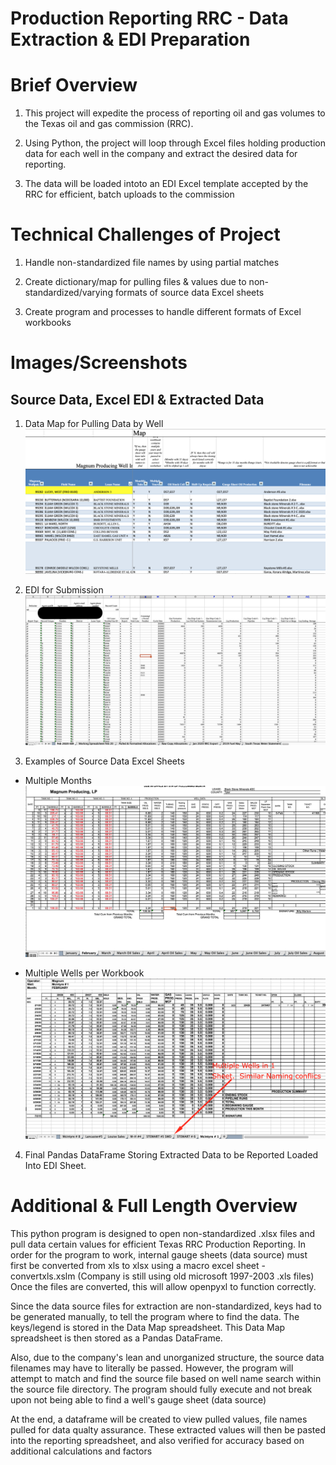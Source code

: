 # Production Reporting RRC - Data Extraction & EDI Preparation

# Brief Overview

1. This project will expedite the process of reporting oil and gas volumes to the Texas oil and gas commission (RRC).

2. Using Python, the project will loop through Excel files holding production data for each well in the company and extract the desired data for reporting.

3.  The data will be loaded intoto an EDI Excel template accepted by the RRC for efficient, batch uploads to the commission

# Technical Challenges of Project
1.  Handle non-standardized file names by using partial matches
2.  Create dictionary/map for pulling files & values due to non-standardized/varying formats of source data Excel sheets

3.  Create program and processes to handle different formats of Excel workbooks


# Images/Screenshots

## Source Data, Excel EDI & Extracted Data

1.  Data Map for Pulling Data by Well
![Data Map Screenshot](Images/DataMap.png)

2.  EDI for Submission
![Final EDI for Submission](Images/FinalEDI.png)

3.  Examples of Source Data Excel Sheets
* Multiple Months
![Multiple Month Gaugesheet](Images/GaugeSheetMultipleMonths.png)

* Multiple Wells per Workbook
![Multiple Wells Gaugesheet](Images/MultipleWellsGauge.png)


4. Final Pandas DataFrame Storing Extracted Data to be Reported Loaded Into EDI Sheet.






# Additional & Full Length Overview

This python program is designed to open non-standardized .xlsx 
files and pull data certain values for efficient Texas RRC Production Reporting.
In order for the program to work, internal gauge sheets (data source) 
must first be converted from xls to xlsx using a macro excel sheet - convertxls.xslm
(Company is still using old microsoft 1997-2003 .xls files)
Once the files are converted, this will allow openpyxl to function correctly.

Since the data source files for extraction are non-standardized, keys 
had to be generated manually, to tell the program where to find the data.
The keys/legend is stored in the Data Map spreadsheet.
This Data Map spreadsheet is then stored as a Pandas DataFrame.

Also, due to the company's lean and unorganized structure, the source data filenames
may have to literally be passed.  However, the program will attempt to match and find the
source file based on well name search within the source file directory. The program should 
fully execute and not break upon not being able to find a well's gauge sheet (data source)

At the end, a dataframe will be created to view pulled values, file names pulled
for data qualty assurance.
These extracted values will then be pasted into the reporting spreadsheet, and 
also verified for accuracy based on additional calculations and factors
